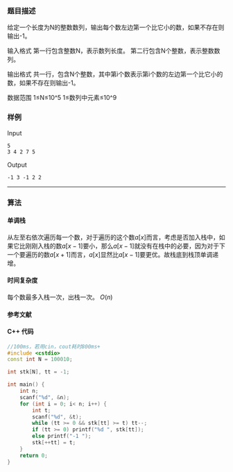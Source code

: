 ### 题目描述

给定一个长度为N的整数数列，输出每个数左边第一个比它小的数，如果不存在则输出-1。

输入格式
第一行包含整数N，表示数列长度。
第二行包含N个整数，表示整数数列。

输出格式
共一行，包含N个整数，其中第i个数表示第i个数的左边第一个比它小的数，如果不存在则输出-1。

数据范围
1≤N≤10^5 
1≤数列中元素≤10^9 

### 样例

Input

```
5
3 4 2 7 5
```

Output

```
-1 3 -1 2 2
```

----------

### 算法
#### 单调栈

从左至右依次遍历每一个数，对于遍历的这个数$a[x]$而言，考虑是否加入栈中，如果它比刚刚入栈的数$a[x - 1]$要小，那么$a[x - 1]$就没有在栈中的必要，因为对于下一个要遍历的数$a[x + 1]$而言，$a[x]$显然比$a[x - 1]$要更优。故栈底到栈顶单调递增。

#### 时间复杂度

每个数最多入栈一次，出栈一次。
$O(n)$

#### 参考文献

#### C++ 代码

``` cpp
//100ms，若用cin，cout耗时800ms+
#include <cstdio>
const int N = 100010;

int stk[N], tt = -1;

int main() {
    int n;
    scanf("%d", &n);
    for (int i = 0; i< n; i++) {
        int t;
        scanf("%d", &t);
        while (tt >= 0 && stk[tt] >= t) tt--;
        if (tt >= 0) printf("%d ", stk[tt]);
        else printf("-1 ");
        stk[++tt] = t;
    }
    return 0;
}
```